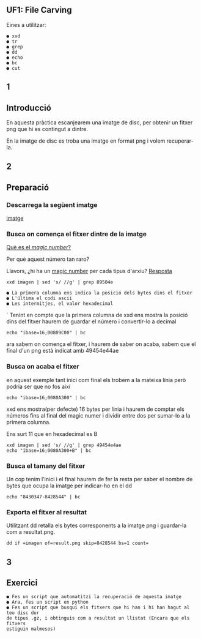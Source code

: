 ## UF1: File Carving

Eines a utilitzar:

```
● xxd
● tr
● grep
● dd
● echo
● bc
● cut
```

## 1

## Introducció

En aquesta pràctica escanjearem una imatge de disc, per obtenir un fitxer png que hi
es contingut a dintre.

En la imatge de disc es troba una imatge en format png i volem recuperar-la.


## 2

## Preparació

### Descarrega la següent imatge

[imatge](..RAWs/imagen)

### Busca on comença el fitxer dintre de la imatge

[Què es el _magic number_?](https://ca.lmgtfy.app/#gsc.tab=0&gsc.q=magic%20number%20hard%20drive)

Per què aquest número tan raro?

Llavors, ¿hi ha un [magic number](https://asecuritysite.com/forensics/magic) per cada tipus d'arxiu? [Resposta](https://www.incibe-cert.es/blog/file-carving)

```
xxd imagen | sed 's/ //g' | grep 89504e
```
```
● La primera columna ens indica la posició dels bytes dins el fitxer  
● L'última el codi ascii  
● Les intermitjes, el valor hexadecimal  
```
`
Tenint en compte que la primera columna de xxd ens mostra la posició dins del fitxer
haurem de guardar el número i convertir-lo a decimal

```
echo "ibase=16;00809C00" | bc
```
ara sabem on comença el fitxer, i haurem de saber on acaba, sabem que el final d'un
png està indicat amb 49454e44ae

### Busca on acaba el fitxer

en aquest exemple tant inici com final els trobem a la mateixa línia però podria ser
que no fos així

```
echo "ibase=16;0080A300" | bc
```
xxd ens mostra(per defecte) 16 bytes per línia i haurem de comptar els números fins al
final del magic numer i dividir entre dos per sumar-lo a la primera columna.

Ens surt 11 que en hexadecimal es B

```
xxd imagen | sed 's/ //g' | grep 49454e4ae
echo "ibase=16;0080A300+B" | bc
```
### Busca el tamany del fitxer

Un cop tenim l'inici i el final haurem de fer la resta per saber el nombre de bytes
que ocupa la imatge per indicar-ho en el dd

```
echo "8430347-8428544" | bc
```
### Exporta el fitxer al resultat

Utilitzant dd retalla els bytes corresponents a la imatge png i guardar-la com a
resultat.png.

```
dd if =imagen of=result.png skip=8428544 bs=1 count=
```
## 3

## Exercici

```
● Fes un script que automatitzi la recuperació de aquesta imatge
● Ara, fes un script en python
● Fes un script que busqui els fitxers que hi han i hi han hagut al teu disc dur
de tipus .gz, i obtinguis com a resultat un llistat (Encara que els fitxers
estiguin malmesos)
```

